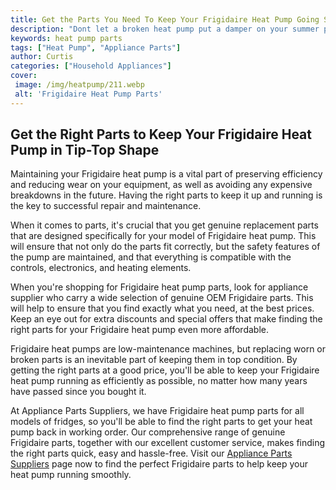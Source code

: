 ```yaml
---
title: Get the Parts You Need To Keep Your Frigidaire Heat Pump Going Strong
description: "Dont let a broken heat pump put a damper on your summer plans Learn how to find the parts you need to keep your Frigidaire heat pump running like new"
keywords: heat pump parts
tags: ["Heat Pump", "Appliance Parts"]
author: Curtis
categories: ["Household Appliances"]
cover: 
 image: /img/heatpump/211.webp
 alt: 'Frigidaire Heat Pump Parts'
---
```

## Get the Right Parts to Keep Your Frigidaire Heat Pump in Tip-Top Shape

Maintaining your Frigidaire heat pump is a vital part of preserving efficiency and reducing wear on your equipment, as well as avoiding any expensive breakdowns in the future. Having the right parts to keep it up and running is the key to successful repair and maintenance.

When it comes to parts, it's crucial that you get genuine replacement parts that are designed specifically for your model of Frigidaire heat pump. This will ensure that not only do the parts fit correctly, but the safety features of the pump are maintained, and that everything is compatible with the controls, electronics, and heating elements.

When you're shopping for Frigidaire heat pump parts, look for appliance supplier who carry a wide selection of genuine OEM Frigidaire parts. This will help to ensure that you find exactly what you need, at the best prices. Keep an eye out for extra discounts and special offers that make finding the right parts for your Frigidaire heat pump even more affordable.

Frigidaire heat pumps are low-maintenance machines, but replacing worn or broken parts is an inevitable part of keeping them in top condition. By getting the right parts at a good price, you'll be able to keep your Frigidaire heat pump running as efficiently as possible, no matter how many years have passed since you bought it.

At Appliance Parts Suppliers, we have Frigidaire heat pump parts for all models of fridges, so you'll be able to find the right parts to get your heat pump back in working order. Our comprehensive range of genuine Frigidaire parts, together with our excellent customer service, makes finding the right parts quick, easy and hassle-free. Visit our [Appliance Parts Suppliers](.pages/appliance-parts-suppliers/) page now to find the perfect Frigidaire parts to help keep your heat pump running smoothly.
